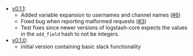 - [v0.1.1](https://github.com/cyli/logstash-output-slack/releases/tag/v0.1.1):
    - Added variable expansion to usernames and channel names ([#6](https://github.com/cyli/logstash-output-slack/pull/6))
    - Fixed bug when reporting malformed requests ([#3](https://github.com/cyli/logstash-output-slack/pull/3))
    - Test fixes since newer versions of logstash-core expects the values in
        the `add_field` hash to not be integers.
- [v0.1.0](https://github.com/cyli/logstash-output-slack/releases/tag/v0.1.0):
    - initial version containing basic slack functionality
